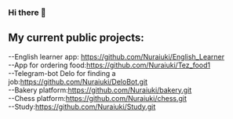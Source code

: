 ### Hi there 👋

<!--
**Nuraiuki/Nuraiuki** is a ✨ _special_ ✨ repository because its `README.md` (this file) appears on your GitHub profile.

Here are some ideas to get you started:

- 🔭 I’m currently working on ...
- 🌱 I’m currently learning ...
- 👯 I’m looking to collaborate on ...
- 🤔 I’m looking for help with ...
- 💬 Ask me about ...
- 📫 How to reach me: ...
- 😄 Pronouns: ...
- ⚡ Fun fact: ...
-->

## My current public projects:
--English learner app: https://github.com/Nuraiuki/English_Learner
<br/>
--App for ordering food:https://github.com/Nuraiuki/Tez_food1
<br/>
--Telegram-bot Delo for finding a job:https://github.com/Nuraiuki/DeloBot.git
<br/>
--Bakery platform:https://github.com/Nuraiuki/bakery.git
<br/>
--Chess platform:https://github.com/Nuraiuki/chess.git
<br/>
--Study:https://github.com/Nuraiuki/Study.git

